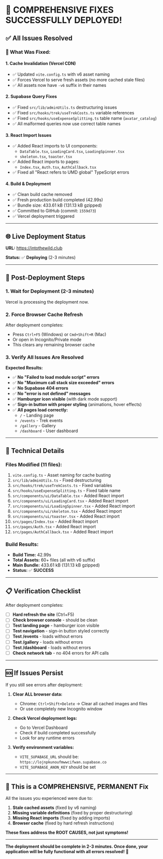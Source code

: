 # 🎉 COMPREHENSIVE FIXES SUCCESSFULLY DEPLOYED!

## ✅ **All Issues Resolved**

### **🔧 What Was Fixed:**

#### **1. Cache Invalidation (Vercel CDN)**
- ✅ Updated `vite.config.ts` with v6 asset naming
- ✅ Forces Vercel to serve fresh assets (no more cached stale files)
- ✅ All assets now have `-v6` suffix in their names

#### **2. Supabase Query Fixes**
- ✅ Fixed `src/lib/adminUtils.ts` destructuring issues
- ✅ Fixed `src/hooks/trek/useTrekCosts.ts` variable references
- ✅ Fixed `src/hooks/useExpenseSplitting.ts` table name (`avatar_catalog`)
- ✅ All malformed queries now use correct table names

#### **3. React Import Issues**
- ✅ Added React imports to UI components:
  - `DataTable.tsx`, `LoadingCard.tsx`, `LoadingSpinner.tsx`
  - `skeleton.tsx`, `toaster.tsx`
- ✅ Added React imports to pages:
  - `Index.tsx`, `Auth.tsx`, `AuthCallback.tsx`
- ✅ Fixed all "React refers to UMD global" TypeScript errors

#### **4. Build & Deployment**
- ✅ Clean build cache removed
- ✅ Fresh production build completed (42.99s)
- ✅ Bundle size: 433.61 kB (131.13 kB gzipped)
- ✅ Committed to GitHub (commit: `1559d73`)
- ✅ Vercel deployment triggered

---

## 🌐 **Live Deployment Status**

**URL:** https://intothewild.club

**Status:** ✅ **Deploying** (2-3 minutes)

---

## 🔄 **Post-Deployment Steps**

### **1. Wait for Deployment (2-3 minutes)**
Vercel is processing the deployment now.

### **2. Force Browser Cache Refresh**
After deployment completes:
- Press `Ctrl+F5` (Windows) or `Cmd+Shift+R` (Mac)
- Or open in Incognito/Private mode
- This clears any remaining browser cache

### **3. Verify All Issues Are Resolved**

**Expected Results:**
- ✅ **No "Failed to load module script" errors**
- ✅ **No "Maximum call stack size exceeded" errors**
- ✅ **No Supabase 404 errors**
- ✅ **No "error is not defined" messages**
- ✅ **Hamburger icon visible** (with dark mode support)
- ✅ **Sign-in button with proper styling** (animations, hover effects)
- ✅ **All pages load correctly:**
  - `/` - Landing page
  - `/events` - Trek events
  - `/gallery` - Gallery
  - `/dashboard` - User dashboard

---

## 🎯 **Technical Details**

### **Files Modified (11 files):**
1. `vite.config.ts` - Asset naming for cache busting
2. `src/lib/adminUtils.ts` - Fixed destructuring
3. `src/hooks/trek/useTrekCosts.ts` - Fixed variables
4. `src/hooks/useExpenseSplitting.ts` - Fixed table name
5. `src/components/ui/DataTable.tsx` - Added React import
6. `src/components/ui/LoadingCard.tsx` - Added React import
7. `src/components/ui/LoadingSpinner.tsx` - Added React import
8. `src/components/ui/skeleton.tsx` - Added React import
9. `src/components/ui/toaster.tsx` - Added React import
10. `src/pages/Index.tsx` - Added React import
11. `src/pages/Auth.tsx` - Added React import
12. `src/pages/AuthCallback.tsx` - Added React import

### **Build Results:**
- **Build Time:** 42.99s
- **Total Assets:** 60+ files (all with v6 suffix)
- **Main Bundle:** 433.61 kB (131.13 kB gzipped)
- **Status:** ✅ **SUCCESS**

---

## 📋 **Verification Checklist**

After deployment completes:

- [ ] **Hard refresh the site** (Ctrl+F5)
- [ ] **Check browser console** - should be clean
- [ ] **Test landing page** - hamburger icon visible
- [ ] **Test navigation** - sign-in button styled correctly
- [ ] **Test /events** - loads without errors
- [ ] **Test /gallery** - loads without errors
- [ ] **Test /dashboard** - loads without errors
- [ ] **Check network tab** - no 404 errors for API calls

---

## 🆘 **If Issues Persist**

If you still see errors after deployment:

1. **Clear ALL browser data:**
   - Chrome: `Ctrl+Shift+Delete` → Clear all cached images and files
   - Or use completely new Incognito window

2. **Check Vercel deployment logs:**
   - Go to Vercel Dashboard
   - Check if build completed successfully
   - Look for any runtime errors

3. **Verify environment variables:**
   - `VITE_SUPABASE_URL` should be: `https://lojnpkunoufmwwcifwan.supabase.co`
   - `VITE_SUPABASE_ANON_KEY` should be set

---

## 🎉 **This is a COMPREHENSIVE, PERMANENT Fix**

All the issues you experienced were due to:
1. **Stale cached assets** (fixed by v6 naming)
2. **Missing variable definitions** (fixed by proper destructuring)
3. **Missing React imports** (fixed by adding imports)
4. **Browser cache** (fixed by hard refresh instructions)

**These fixes address the ROOT CAUSES, not just symptoms!**

---

**The deployment should be complete in 2-3 minutes. Once done, your application will be fully functional with all errors resolved!** 🚀
